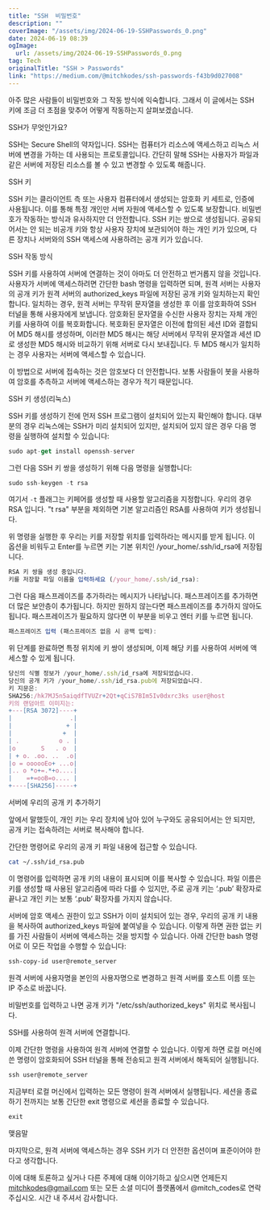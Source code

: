 ```yaml
---
title: "SSH  비밀번호"
description: ""
coverImage: "/assets/img/2024-06-19-SSHPasswords_0.png"
date: 2024-06-19 08:39
ogImage: 
  url: /assets/img/2024-06-19-SSHPasswords_0.png
tag: Tech
originalTitle: "SSH > Passwords"
link: "https://medium.com/@mitchkodes/ssh-passwords-f43b9d027008"
---
```



아주 많은 사람들이 비밀번호와 그 작동 방식에 익숙합니다. 그래서 이 글에서는 SSH 키에 조금 더 초점을 맞추어 어떻게 작동하는지 살펴보겠습니다.

SSH가 무엇인가요?

SSH는 Secure Shell의 약자입니다. SSH는 컴퓨터가 리소스에 액세스하고 리눅스 서버에 변경을 가하는 데 사용되는 프로토콜입니다. 간단히 말해 SSH는 사용자가 파일과 같은 서버에 저장된 리소스를 볼 수 있고 변경할 수 있도록 해줍니다.

<div class="content-ad"></div>

SSH 키

SSH 키는 클라이언트 측 또는 사용자 컴퓨터에서 생성되는 암호화 키 세트로, 인증에 사용됩니다. 이를 통해 특정 개인만 서버 자원에 액세스할 수 있도록 보장합니다. 비밀번호가 작동하는 방식과 유사하지만 더 안전합니다. SSH 키는 쌍으로 생성됩니다. 공유되어서는 안 되는 비공개 키와 항상 사용자 장치에 보관되어야 하는 개인 키가 있으며, 다른 장치나 서버와의 SSH 액세스에 사용하려는 공개 키가 있습니다.

SSH 작동 방식

SSH 키를 사용하여 서버에 연결하는 것이 아마도 더 안전하고 번거롭지 않을 것입니다. 사용자가 서버에 액세스하려면 간단한 bash 명령을 입력하면 되며, 원격 서버는 사용자의 공개 키가 원격 서버의 authorized_keys 파일에 저장된 공개 키와 일치하는지 확인합니다. 일치하는 경우, 원격 서버는 무작위 문자열을 생성한 후 이를 암호화하여 SSH 터널을 통해 사용자에게 보냅니다. 암호화된 문자열을 수신한 사용자 장치는 자체 개인 키를 사용하여 이를 복호화합니다. 복호화된 문자열은 이전에 합의된 세션 ID와 결합되어 MD5 해시를 생성하며, 이러한 MD5 해시는 해당 서버에서 무작위 문자열과 세션 ID로 생성한 MD5 해시와 비교하기 위해 서버로 다시 보내집니다. 두 MD5 해시가 일치하는 경우 사용자는 서버에 액세스할 수 있습니다.

<div class="content-ad"></div>

이 방법으로 서버에 접속하는 것은 암호보다 더 안전합니다. 보통 사람들이 봇을 사용하여 암호를 추측하고 서버에 액세스하는 경우가 적기 때문입니다.

SSH 키 생성(리눅스)

SSH 키를 생성하기 전에 먼저 SSH 프로그램이 설치되어 있는지 확인해야 합니다. 대부분의 경우 리눅스에는 SSH가 미리 설치되어 있지만, 설치되어 있지 않은 경우 다음 명령을 실행하여 설치할 수 있습니다:

```js
sudo apt-get install openssh-server
```

<div class="content-ad"></div>

그런 다음 SSH 키 쌍을 생성하기 위해 다음 명령을 실행합니다:

```js
sudo ssh-keygen -t rsa
```

여기서 `-t` 플래그는 키페어를 생성할 때 사용할 알고리즘을 지정합니다. 우리의 경우 RSA 입니다. "t rsa" 부분을 제외하면 기본 알고리즘인 RSA를 사용하여 키가 생성됩니다.

위 명령을 실행한 후 우리는 키를 저장할 위치를 입력하라는 메시지를 받게 됩니다. 이 옵션을 비워두고 Enter를 누르면 키는 기본 위치인 /your_home/.ssh/id_rsa에 저장됩니다.

<div class="content-ad"></div>

```js
RSA 키 쌍을 생성 중입니다.
키를 저장할 파일 이름을 입력하세요 (/your_home/.ssh/id_rsa):
```

그런 다음 패스프레이즈를 추가하라는 메시지가 나타납니다. 패스프레이즈를 추가하면 더 많은 보안층이 추가됩니다. 하지만 원하지 않는다면 패스프레이즈를 추가하지 않아도 됩니다. 패스프레이즈가 필요하지 않다면 이 부분을 비우고 엔터 키를 누르면 됩니다.

```js
패스프레이즈 입력 (패스프레이즈 없음 시 공백 입력):
```

위 단계를 완료하면 특정 위치에 키 쌍이 생성되며, 이제 해당 키를 사용하여 서버에 액세스할 수 있게 됩니다.

<div class="content-ad"></div>

```js
당신의 식별 정보가 /your_home/.ssh/id_rsa에 저장되었습니다.
당신의 공개 키가 /your_home/.ssh/id_rsa.pub에 저장되었습니다.
키 지문은:
SHA256:/hk7MJ5n5aiqdfTVUZr+2Qt+qCiS7BIm5Iv0dxrc3ks user@host
키의 랜덤아트 이미지는:
+---[RSA 3072]----+
|                .|
|               + |
|              +  |
| .           o . |
|o       S   . o  |
| + o. .oo. ..  .o|
|o = oooooEo+ ...o|
|.. o *o+=.*+o....|
|    =+=ooB=o.... |
+----[SHA256]-----+
```

서버에 우리의 공개 키 추가하기

앞에서 말했듯이, 개인 키는 우리 장치에 남아 있어 누구와도 공유되어서는 안 되지만, 공개 키는 접속하려는 서버로 복사해야 합니다.

간단한 명령어로 우리의 공개 키 파일 내용에 접근할 수 있습니다.


<div class="content-ad"></div>

```sh
cat ~/.ssh/id_rsa.pub
```

이 명령어를 입력하면 공개 키의 내용이 표시되며 이를 복사할 수 있습니다. 파일 이름은 키를 생성할 때 사용된 알고리즘에 따라 다를 수 있지만, 주로 공개 키는 ‘.pub’ 확장자로 끝나고 개인 키는 보통 ‘.pub’ 확장자를 가지지 않습니다.

서버에 암호 액세스 권한이 있고 SSH가 이미 설치되어 있는 경우, 우리의 공개 키 내용을 복사하여 authorized_keys 파일에 붙여넣을 수 있습니다. 이렇게 하면 권한 없는 키를 가진 사람들이 서버에 액세스하는 것을 방지할 수 있습니다. 아래 간단한 bash 명령어로 이 모든 작업을 수행할 수 있습니다:

```sh
ssh-copy-id user@remote_server
```  

<div class="content-ad"></div>

원격 서버에 사용자명을 본인의 사용자명으로 변경하고 원격 서버를 호스트 이름 또는 IP 주소로 바꿉니다.

비밀번호를 입력하고 나면 공개 키가 "/etc/ssh/authorized_keys" 위치로 복사됩니다.

SSH를 사용하여 원격 서버에 연결합니다.

이제 간단한 명령을 사용하여 원격 서버에 연결할 수 있습니다. 이렇게 하면 로컬 머신에 쓴 명령이 암호화되어 SSH 터널을 통해 전송되고 원격 서버에서 해독되어 실행됩니다.

<div class="content-ad"></div>

```js
ssh user@remote_server
```

지금부터 로컬 머신에서 입력하는 모든 명령이 원격 서버에서 실행됩니다. 세션을 종료하기 전까지는 보통 간단한 exit 명령으로 세션을 종료할 수 있습니다.

```js
exit
```

맺음말


<div class="content-ad"></div>

마지막으로, 원격 서버에 액세스하는 경우 SSH 키가 더 안전한 옵션이며 표준이어야 한다고 생각합니다.

이에 대해 토론하고 싶거나 다른 주제에 대해 이야기하고 싶으시면 언제든지 mitchkodes@gmail.com 또는 모든 소셜 미디어 플랫폼에서 @mitch_codes로 연락 주십시오. 시간 내 주셔서 감사합니다.